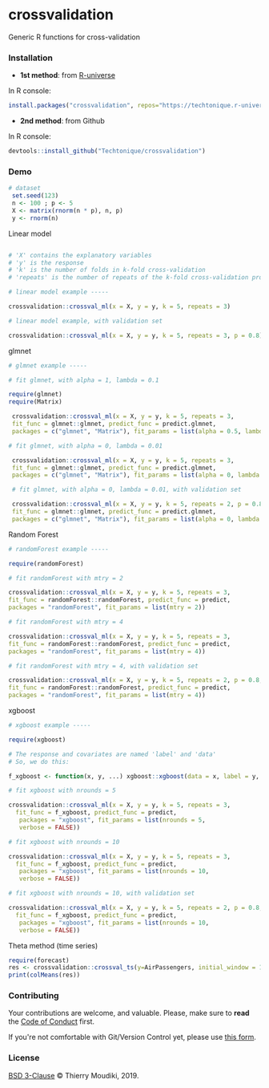 
# crossvalidation

Generic R functions for cross-validation 


### Installation

- __1st method__: from [R-universe](https://ropensci.org/r-universe/)

In R console:

```R
install.packages("crossvalidation", repos="https://techtonique.r-universe.dev")
```

- __2nd method__: from Github

In R console:

```R
devtools::install_github("Techtonique/crossvalidation")
```


### Demo

```R
# dataset
 set.seed(123)
 n <- 100 ; p <- 5
 X <- matrix(rnorm(n * p), n, p)
 y <- rnorm(n)
```

Linear model 

```R

# 'X' contains the explanatory variables
# 'y' is the response
# 'k' is the number of folds in k-fold cross-validation
# 'repeats' is the number of repeats of the k-fold cross-validation procedure

# linear model example -----

crossvalidation::crossval_ml(x = X, y = y, k = 5, repeats = 3)

# linear model example, with validation set

crossvalidation::crossval_ml(x = X, y = y, k = 5, repeats = 3, p = 0.8)
```

glmnet

```R
# glmnet example -----

# fit glmnet, with alpha = 1, lambda = 0.1

require(glmnet)
require(Matrix)

 crossvalidation::crossval_ml(x = X, y = y, k = 5, repeats = 3,
 fit_func = glmnet::glmnet, predict_func = predict.glmnet,
 packages = c("glmnet", "Matrix"), fit_params = list(alpha = 0.5, lambda = 0.1))

# fit glmnet, with alpha = 0, lambda = 0.01

 crossvalidation::crossval_ml(x = X, y = y, k = 5, repeats = 3,
 fit_func = glmnet::glmnet, predict_func = predict.glmnet,
 packages = c("glmnet", "Matrix"), fit_params = list(alpha = 0, lambda = 0.01))

 # fit glmnet, with alpha = 0, lambda = 0.01, with validation set

 crossvalidation::crossval_ml(x = X, y = y, k = 5, repeats = 2, p = 0.8,
 fit_func = glmnet::glmnet, predict_func = predict.glmnet,
 packages = c("glmnet", "Matrix"), fit_params = list(alpha = 0, lambda = 0.01))
```

Random Forest

```R
# randomForest example -----

require(randomForest)

# fit randomForest with mtry = 2

crossvalidation::crossval_ml(x = X, y = y, k = 5, repeats = 3,
fit_func = randomForest::randomForest, predict_func = predict,
packages = "randomForest", fit_params = list(mtry = 2))

# fit randomForest with mtry = 4

crossvalidation::crossval_ml(x = X, y = y, k = 5, repeats = 3,
fit_func = randomForest::randomForest, predict_func = predict,
packages = "randomForest", fit_params = list(mtry = 4))

# fit randomForest with mtry = 4, with validation set

crossvalidation::crossval_ml(x = X, y = y, k = 5, repeats = 2, p = 0.8,
fit_func = randomForest::randomForest, predict_func = predict,
packages = "randomForest", fit_params = list(mtry = 4))
```

xgboost

```R
# xgboost example -----

require(xgboost)

# The response and covariates are named 'label' and 'data'
# So, we do this:

f_xgboost <- function(x, y, ...) xgboost::xgboost(data = x, label = y, ...)

# fit xgboost with nrounds = 5

crossvalidation::crossval_ml(x = X, y = y, k = 5, repeats = 3,
  fit_func = f_xgboost, predict_func = predict,
   packages = "xgboost", fit_params = list(nrounds = 5,
   verbose = FALSE))

# fit xgboost with nrounds = 10

crossvalidation::crossval_ml(x = X, y = y, k = 5, repeats = 3,
  fit_func = f_xgboost, predict_func = predict,
   packages = "xgboost", fit_params = list(nrounds = 10,
   verbose = FALSE))

# fit xgboost with nrounds = 10, with validation set

crossvalidation::crossval_ml(x = X, y = y, k = 5, repeats = 2, p = 0.8,
  fit_func = f_xgboost, predict_func = predict,
   packages = "xgboost", fit_params = list(nrounds = 10,
   verbose = FALSE))
```

Theta method (time series)

```R
require(forecast)
res <- crossvalidation::crossval_ts(y=AirPassengers, initial_window = 10, fcast_func = thetaf)
print(colMeans(res))
```

### Contributing

Your contributions are welcome, and valuable. Please, make sure to __read__ the [Code of Conduct](CONTRIBUTING.md) first.

If you're not comfortable with Git/Version Control yet, please use [this form](https://forms.gle/nuKYGVc2HPxPUDEz7).

### License

[BSD 3-Clause](LICENSE) © Thierry Moudiki, 2019. 

